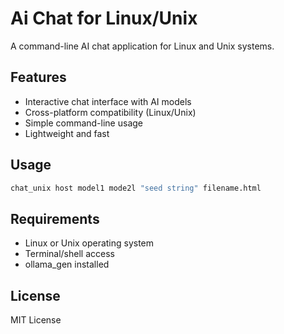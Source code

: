 # Ai Chat for Linux/Unix
A command-line AI chat application for Linux and Unix systems.

## Features

- Interactive chat interface with AI models
- Cross-platform compatibility (Linux/Unix)
- Simple command-line usage
- Lightweight and fast


## Usage

```bash
chat_unix host model1 mode2l "seed string" filename.html
```

## Requirements

- Linux or Unix operating system
- Terminal/shell access
- ollama_gen installed

## License

MIT License